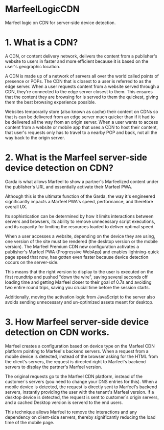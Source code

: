 # MarfeelLogicCDN
Marfeel logic on CDN for server-side device detection.

# 1. What is a CDN?
A CDN, or content delivery network, delivers the content from a publisher's website to users in faster and more efficient because it is based on the user's geographic location.

A CDN is made up of a network of servers all over the world called points of presence or POPs. The CDN that is closest to a user is referred to as the edge server. When a user requests content from a website served through a CDN, they're connected to the edge server closest to them. This ensures that the content they are browsing for is served to them the quickest, giving them the best browsing experience possible.

Websites temporarily store (also known as cache) their content on CDNs so that is can be delivered from an edge server much quicker than if it had to be delivered all the way from an origin server. When a user wants to access content from a website or mobile app that uses a CDN to host their content, that user's requests only has to travel to a nearby POP and back, not all the way back to the origin server.

# 2. What is the Marfeel server-side device detection on CDN?
Garda is what allows Marfeel to show a partner's Marfeelized content under the publisher's URL and essentially activate their Marfeel PWA.

Although this is the ultimate function of the Garda, the way it's engineered significantly impacts a Marfeel PWA's speed, performance, and therefore overall UX.

Its sophistication can be determined by how it limits interactions between servers and browsers, its ability to remove unnecessary script executions, and its capacity for limiting the resources loaded to deliver optimal speed.

When a user accesses a website, depending on the device they are using, one version of the site must be rendered (the desktop version or the mobile version). The Marfeel Premium CDN new configuration activates a publisher's Marfeel PWA (Progressive WebApp) and enables lightning-quick page speed that now, has gotten even faster because device detection occurs on the server-side.

This means that the right version to display to the user is executed on the first roundtrip and pushed "down the wire", saving several seconds off loading time and getting Marfeel closer to their goal of 0.7s and avoiding two entire round trips, saving you crucial time before the session starts.

Additionally, moving the activation logic from JavaScript to the server also avoids sending unnecessary and un-optimized assets meant for desktop.

# 3. How Marfeel server-side device detection on CDN works.
Marfeel creates a configuration based on device type on the Marfeel CDN platform pointing to Marfeel's backend servers. When a request from a mobile device is detected, instead of the browser asking for the HTML from the client's servers, the request is directed right to Marfeel's backend servers to display the partner's Marfeel version.

The original requests go to the Marfeel CDN platform, instead of the customer´s servers (you need to change your DNS entries for this). When a mobile device is detected, the request is directly sent to Marfeel's backend servers, instantly providing the user with the tenant's Marfeel version. If a desktop device is detected, the request is sent to customer´s origin servers, and a cached Desktop version is serverd to the end users.

This technique allows Marfeel to remove the interactions and any dependency on client-side servers, thereby significantly reducing the load time of the mobile page.
